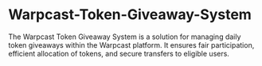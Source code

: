 # Warpcast-Token-Giveaway-System
The Warpcast Token Giveaway System is a solution for managing daily token giveaways within the Warpcast platform. It ensures fair participation, efficient allocation of tokens, and secure transfers to eligible users.
